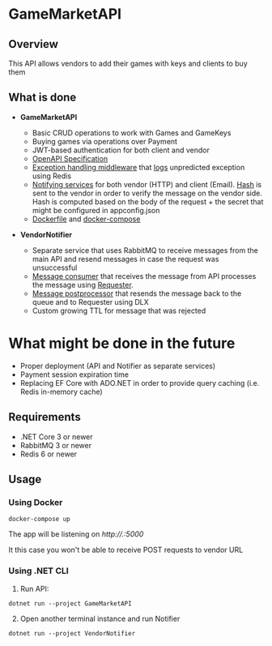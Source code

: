 # GameMarketAPI

## Overview

This API allows vendors to add their games with keys and clients to buy them

## What is done
- **GameMarketAPI**
    - Basic CRUD operations to work with Games and GameKeys
    - Buying games via operations over Payment
    - JWT-based authentication for both client and vendor 
    - [OpenAPI Specification](https://app.swaggerhub.com/apis/thinkingabouther2/game-market_api/1.2.3)
    - [Exception handling middleware](https://github.com/thinkingabouther/game-market-API/blob/master/GameMarketAPI/Controllers/ErrorController.cs)
    that [logs](https://github.com/thinkingabouther/game-market-API/blob/master/GameMarketAPI/Services/ExceptionLoggingService/RedisLoggingService.cs) unpredicted exception using Redis
    - [Notifying services](https://github.com/thinkingabouther/game-market-API/tree/master/GameMarketAPI/Services/NotifyingService) for both vendor (HTTP) and client (Email). 
    [Hash](https://github.com/thinkingabouther/game-market-API/blob/master/GameMarketAPI/Services/NotifyingService/VendorNotifyingService.csv) is sent to the vendor in order to verify the message on the vendor side. 
    Hash is computed based on the body of the request + the secret that might be configured in appconfig.json
    - [Dockerfile](https://github.com/thinkingabouther/game-market-API/blob/master/Dockerfile) and [docker-compose](https://github.com/thinkingabouther/game-market-API/blob/master/docker-compose.yml)

- **VendorNotifier**    
  - Separate service that uses RabbitMQ to receive messages from the main API and resend messages in case the request was unsuccessful
  - [Message consumer](https://github.com/thinkingabouther/game-market-API/blob/master/VendorNotifier/MessageConsumer.cs) that receives the message from API processes the message using [Requester](https://github.com/thinkingabouther/game-market-API/blob/master/VendorNotifier/Requesters/PostRequester.cs). 
  - [Message postprocessor](https://github.com/thinkingabouther/game-market-API/tree/master/VendorNotifier/FailurePostProcessors) that resends the message back to the queue and to Requester using DLX
  - Custom growing TTL for message that was rejected
  
# What might be done in the future
- Proper deployment (API and Notifier as separate services)
- Payment session expiration time
- Replacing EF Core with ADO.NET in order to provide query caching (i.e. Redis in-memory cache)

## Requirements
- .NET Core 3 or newer
- RabbitMQ 3 or newer
- Redis 6 or newer

## Usage
### Using Docker
```
docker-compose up
```
The app will be listening on *http://.:5000*

It this case you won't be able to receive POST requests to vendor URL

### Using .NET CLI
1. Run API:
```
dotnet run --project GameMarketAPI
```
2. Open another terminal instance and run Notifier
```
dotnet run --project VendorNotifier
```

